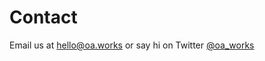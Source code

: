 # Contact

Email us at [hello@oa.works](mailto:hello@oa.works) or say hi on Twitter [@oa\_works](https://twitter.com/OA\_Works)
